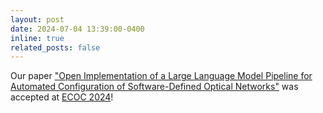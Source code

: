 ```yaml
---
layout: post
date: 2024-07-04 13:39:00-0400
inline: true
related_posts: false
---
```


Our paper ["Open Implementation of a Large Language Model Pipeline for Automated Configuration of Software-Defined Optical Networks"](/assets/pdf/ecoc2024llm.pdf) was accepted at [ECOC 2024](https://www.ecoc2024.org)!
